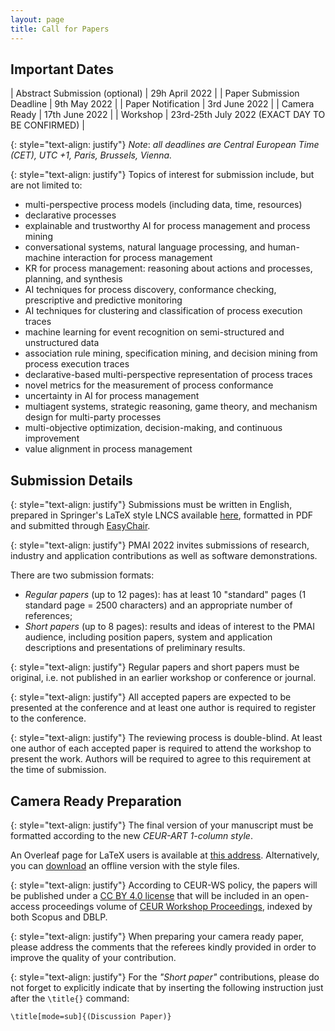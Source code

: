```yaml
---
layout: page
title: Call for Papers
---
```


## Important Dates

| Abstract Submission (optional) | 29h April 2022                                  |
| Paper Submission Deadline      | 9th May 2022                                    |
| Paper Notification             | 3rd June 2022                                   |
| Camera Ready                   | 17th June 2022                                  |
| Workshop                       | 23rd-25th July 2022 (EXACT DAY TO BE CONFIRMED) |

{: style="text-align: justify"}
*Note*: _all deadlines are Central European Time (CET), UTC +1, Paris, Brussels, Vienna._

{: style="text-align: justify"}
Topics of interest for submission include, but are not limited to:
 - multi-perspective process models (including data, time, resources)
 - declarative processes
 - explainable and trustworthy AI for process management and process mining
 - conversational systems, natural language processing, and human-machine interaction for process management
 - KR for process management: reasoning about actions and processes, planning, and synthesis
 - AI techniques for process discovery, conformance checking, prescriptive and predictive monitoring
 - AI techniques for clustering and classification of process execution traces
 - machine learning for event recognition on semi-structured and unstructured data
 - association rule mining, specification mining, and decision mining from process execution traces
 - declarative-based multi-perspective representation of process traces
 - novel metrics for the measurement of process conformance
 - uncertainty in AI for process management
 - multiagent systems, strategic reasoning, game theory, and mechanism design for multi-party processes
 - multi-objective optimization, decision-making, and continuous improvement
 - value alignment in process management

## Submission Details 

{: style="text-align: justify"}
Submissions must be written in English, prepared in Springer's LaTeX style LNCS available [here](http://www.springer.com/comp/lncs/Authors.html), formatted in PDF and submitted through [EasyChair](https://easychair.org/conferences/?conf=pmaiijcai2022).

{: style="text-align: justify"}
PMAI 2022 invites submissions of research, industry and application contributions as well as software demonstrations.

There are two submission formats:
 - _Regular papers_ (up to 12 pages): has at least 10 "standard" pages (1 standard page = 2500 characters) and an appropriate number of references;
 - _Short papers_ (up to 8 pages): results and ideas of interest to the PMAI audience, including position papers, system and application descriptions and presentations of preliminary results.

{: style="text-align: justify"}
Regular papers and short papers must be original, i.e. not published in an earlier workshop or conference or journal.

{: style="text-align: justify"}
All accepted papers are expected to be presented at the conference and at least one author is required to register to the conference.

{: style="text-align: justify"}
The reviewing process is double-blind. At least one author of each accepted paper is required to attend the workshop to present the work. Authors will be required to agree to this requirement at the time of submission.

## Camera Ready Preparation
{: style="text-align: justify"}
The final version of your manuscript must be formatted according to the new _CEUR-ART 1-column style_.

An Overleaf page for LaTeX users is available at [this address](https://www.overleaf.com/read/gwhxnqcghhdt).
Alternatively, you can [download](http://ceur-ws.org/Vol-XXX/CEURART.zip) an offline version with the style files.

{: style="text-align: justify"}
According to CEUR-WS policy, the papers will be published under a [CC BY 4.0 license](https://creativecommons.org/licenses/by/4.0/deed.en) that will be included in an open-access proceedings volume of [CEUR Workshop Proceedings](http://ceur-ws.org/), indexed by both Scopus and DBLP.

{: style="text-align: justify"}
When preparing your camera ready paper, please address the comments that the referees kindly provided in order to improve the quality of your contribution.

{: style="text-align: justify"}
For the _"Short paper"_ contributions, please do not forget to explicitly indicate that by inserting the following instruction just after the `\title{}` command:
```
\title[mode=sub]{(Discussion Paper)}
```